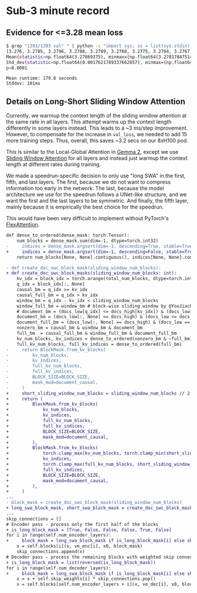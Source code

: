 # Sub-3 minute record

## Evidence for <=3.28 mean loss

```bash
$ grep "1393/1393 val" * | python -c "import sys; ss = list(sys.stdin); accs = [float(s.split()[1].split(':')[1]) for s in ss]; print(accs); import scipy.stats; mvs = scipy.stats.bayes_mvs(accs); print(mvs[0]); print(mvs[2]); print(f'p={scipy.stats.ttest_1samp(accs, 3.28, alternative='less').pvalue:.4f}')"
[3.276, 3.2785, 3.2796, 3.2788, 3.2789, 3.2768, 3.2775, 3.2784, 3.2767, 3.2792, 3.2807, 3.2801, 3.2805, 3.2777, 3.2789, 3.2799, 3.2786, 3.2776, 3.2791, 3.2808, 3.2776, 3.2786, 3.2774, 3.2832, 3.277, 3.2789, 3.2784, 3.2766, 3.2755, 3.2784, 3.2798, 3.2825]
Mean(statistic=np.float64(3.27869375), minmax=(np.float64(3.2781784751445135), np.float64(3.2792090248554864)))
Std_dev(statistic=np.float64(0.0017621789337662857), minmax=(np.float64(0.0014271074116428265), np.float64(0.002179878373699496)))
p=0.0001
```

```
Mean runtime: 179.8 seconds
Stddev: 101ms
```

## Details on Long-Short Sliding Window Attention

Currently, we warmup the context length of the sliding window attention at the same rate in all layers. This attempt warms up the context length differently in some layers instead. This leads to a ~3 ms/step improvement. However, to compensate for the increase in `val_loss`, we needed to add 15 more training steps. Thus, overall, this saves ~3.2 secs on our 8xH100 pod.

This is similar to the Local-Global Attention in [Gemma 2](https://arxiv.org/pdf/2408.00118), except we use [Sliding Window Attention](https://arxiv.org/abs/2004.05150) for all layers and instead just warmup the context length at different rates during training.

We made a speedrun-specific decision to only use "long SWA" in the first, fifth, and last layers. The first, because we do not want to compress information too early in the network. The last, because the model architecture we use for the speedrun follows a UNet-like structure, and we want the first and the last layers to be symmetric. And finally, the fifth layer, mainly because it is empirically the best choice for the speedrun.

This would have been very difficult to implement without PyTorch's [FlexAttention](https://pytorch.org/blog/flexattention/).

```diff
def dense_to_ordered(dense_mask: torch.Tensor):
    num_blocks = dense_mask.sum(dim=-1, dtype=torch.int32)
-     indices = dense_mask.argsort(dim=-1, descending=True, stable=True).to(torch.int32)
+     indices = dense_mask.argsort(dim=-1, descending=False, stable=True).flip(-1).to(torch.int32)
    return num_blocks[None, None].contiguous(), indices[None, None].contiguous()

- def create_doc_swc_block_mask(sliding_window_num_blocks):
+ def create_doc_swc_block_masks(sliding_window_num_blocks: int):
    kv_idx = block_idx = torch.arange(total_num_blocks, dtype=torch.int32, device='cuda')
    q_idx = block_idx[:, None]
    causal_bm = q_idx >= kv_idx
    causal_full_bm = q_idx > kv_idx
    window_bm = q_idx - kv_idx < sliding_window_num_blocks
    window_full_bm = window_bm # block-wise sliding window by @YouJiacheng
    # document_bm = (docs_low[q_idx] <= docs_high[kv_idx]) & (docs_low[kv_idx] <= docs_high[q_idx])
    document_bm = (docs_low[:, None] <= docs_high) & (docs_low <= docs_high[:, None])
    document_full_bm = (docs_low[:, None] == docs_high) & (docs_low == docs_high[:, None])
    nonzero_bm = causal_bm & window_bm & document_bm
    full_bm  = causal_full_bm & window_full_bm & document_full_bm
    kv_num_blocks, kv_indices = dense_to_ordered(nonzero_bm & ~full_bm)
    full_kv_num_blocks, full_kv_indices = dense_to_ordered(full_bm)
-     return BlockMask.from_kv_blocks(
-         kv_num_blocks,
-         kv_indices,
-         full_kv_num_blocks,
-         full_kv_indices,
-         BLOCK_SIZE=BLOCK_SIZE,
-         mask_mod=document_causal,
-     )
+     short_sliding_window_num_blocks = sliding_window_num_blocks // 2
+     return (
+         BlockMask.from_kv_blocks(
+             kv_num_blocks,
+             kv_indices,
+             full_kv_num_blocks,
+             full_kv_indices,
+             BLOCK_SIZE=BLOCK_SIZE,
+             mask_mod=document_causal,
+         ),
+         BlockMask.from_kv_blocks(
+             torch.clamp_max(kv_num_blocks, torch.clamp_min(short_sliding_window_num_blocks - full_kv_num_blocks, 1)),
+             kv_indices,
+             torch.clamp_max(full_kv_num_blocks, short_sliding_window_num_blocks - 1),
+             full_kv_indices,
+             BLOCK_SIZE=BLOCK_SIZE,
+             mask_mod=document_causal,
+         ),
+     )
...
- block_mask = create_doc_swc_block_mask(sliding_window_num_blocks)
+ long_swa_block_mask, short_swa_block_mask = create_doc_swc_block_masks(sliding_window_num_blocks)
...
skip_connections = []
# Encoder pass - process only the first half of the blocks
+ is_long_block_mask = [True, False, False, False, True, False]
for i in range(self.num_encoder_layers):
+     block_mask = long_swa_block_mask if is_long_block_mask[i] else short_swa_block_mask
    x = self.blocks[i](x, ve_enc[i], x0, block_mask)
    skip_connections.append(x)
# Decoder pass - process the remaining blocks with weighted skip connections
+ is_long_block_mask = list(reversed(is_long_block_mask))
for i in range(self.num_decoder_layers):
+     block_mask = long_swa_block_mask if is_long_block_mask[i] else short_swa_block_mask
    x = x + self.skip_weights[i] * skip_connections.pop()
    x = self.blocks[self.num_encoder_layers + i](x, ve_dec[i], x0, block_mask)
```

